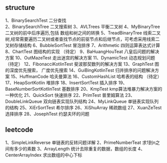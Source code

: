 
## structure
1、BinarySearchTest                  二分查找  
2、BinarySearchTree                  二叉搜索树
3、AVLTrees                          平衡二叉树 
4、MyBinaryTree                      二叉树的前中后序遍历,包括 数组和树之间的转换
5、TreadBinaryTree                   线索二叉树,经常需要遍历二叉树或者查找节点的前驱节点和后继节点，可考虑采用线索二叉树存储结构
6、BubbleSortTest                    冒泡排序
7、Arithmetic                        四则运算表达式计算
8、ChartTest                         图结构的实现 （待定）
9、BaHuangHouTeat                    八皇后问题的解决方案
10、OutMazeTest                      走出迷宫的解决方案
11、DynamicTest                      动态规划问题 （待定）
12、FibonacciKotlinTest              斐波那契数列的解决方案
13、GraphTest                        图的深度优先搜索， 广度优先搜索
14、GuiBingKotlinTest                归并排序的问题解决方案
15、HuffmanCode                      哈夫曼算法
16、CustomHashList                   哈希表的结构 （待定）
17、HeapSortKotlin                   堆排序
18、InsertSortTest                   插入排序
19、BaseNumberSortKotlinTest         基数排序
20、KmpTest                          kmp算法堆暴力解决方案的一种优化
21、QuickSort                        快速排序
22、PrimTest                         普里姆算法
23、DoubleLinkQueue                  双向链表实现队列结构
24、MyLinkQueue                      单链表实现队列的结构
25、XiErSortTest                     希尔排序
26、XiShuArray                       稀疏数组
27、XuanZeTest                       选择排序
28、JosephTest                       约瑟夫环的问题





## leetcode
1、SimpleLinkReverse                 单链表的反转问题详解 
2、PrimeNumberTeat                   求1到n之间有多少的素数
3、ArrayLength                       统计去除重复的数据，数组的长度
4、CenterArrayIndex                  求出数组的中心下标






